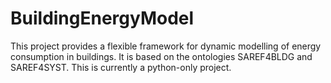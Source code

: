 # BuildingEnergyModel

This project provides a flexible framework for dynamic modelling of energy consumption in buildings. 
It is based on the ontologies SAREF4BLDG and SAREF4SYST. 
This is currently a python-only project.
